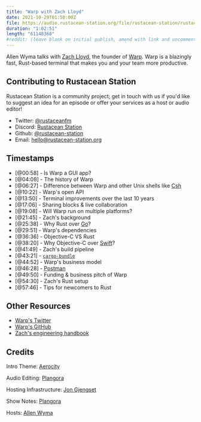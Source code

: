 ```yaml
---
title: "Warp with Zach Lloyd"
date: 2021-10-29T01:50:00Z
file: https://audio.rustacean-station.org/file/rustacean-station/rustacean-station-e044-zach-lloyd.mp3
duration: "1:02:51"
length: "61148368"
#reddit: (leave blank on initial publish, amend with link and uncomment this line after Reddit thread has been posted)
---
```

Allen Wyma talks with [Zach Lloyd](https://twitter.com/zachlloydtweets), the founder of [Warp](https://www.warp.dev). Warp is a blazingly fast, Rust-based terminal that makes you and your team more productive.


## Contributing to Rustacean Station

Rustacean Station is a community project; get in touch with us if you'd like to suggest an idea for an episode or offer your services as a host or audio editor!

- Twitter: [@rustaceanfm](https://twitter.com/rustaceanfm)
- Discord: [Rustacean Station](https://discord.gg/cHc3Gyc)
- Github: [@rustacean-station](https://github.com/rustacean-station/)
- Email: [hello@rustacean-station.org](mailto:hello@rustacean-station.org)

## Timestamps 
- [@00:58] - Is Warp a GUI app?
- [@04:08] - The history of Warp
- [@06:27] - Difference between Warp and other Unix shells like [Csh](http://cshell.net/)
- [@10:22] - Warp's open API 
- [@13:50] - Terminal improvements over the last 10 years
- [@17:06] - Sharing blocks & live collaboration
- [@19:08] - Will Warp run on multiple platforms?
- [@21:45] - Zach's background
- [@25:38] - Why Rust over [Go](https://golang.org/)?
- [@29:51] - Warp's dependencies
- [@36:36] - Objective-C VS Rust
- [@38:20] - Why Objective-C over [Swift](https://swift.org/)?
- [@41:49] - Zach's build pipeline
- [@43:21] - [`cargo-bundle`](https://github.com/burtonageo/cargo-bundle)
- [@44:52] - Warp's business model
- [@46:28] - [Postman](https://www.postman.com/)
- [@49:50] - Funding & business pitch of Warp
- [@54:30] - Zach's Rust setup
- [@57:46] - Tips for newcomers to Rust 

## Other Resources
- [Warp's Twitter](https://twitter.com/warpdotdev)
- [Warp's GitHub](https://github.com/warpdotdev/warp)
- [Zach's engineering handbook](https://thezbook.com/)
## Credits
Intro Theme: [Aerocity](https://twitter.com/AerocityMusic)

Audio Editing: [Plangora](https://twitter.com/plangora)

Hosting Infrastructure: [Jon Gjengset](https://twitter.com/jonhoo/)

Show Notes: [Plangora](https://twitter.com/plangora)

Hosts: [Allen Wyma](https://twitter.com/allenwyma)